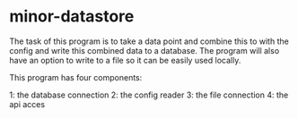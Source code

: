 # minor-datastore

The task of this program is to take a data point and combine this to with the config and write this combined data to a database. 
The program will also have an option to write to a file so it can be easily used locally.

This program has four components:

1: the database connection
2: the config reader
3: the file connection
4: the api acces
